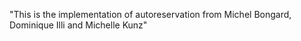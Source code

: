 "This is the implementation of autoreservation from Michel Bongard, Dominique Illi and Michelle Kunz" 

